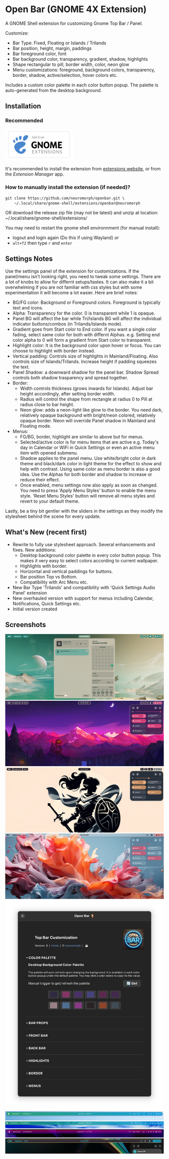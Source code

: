 
# Open Bar (GNOME 4X Extension)  


A GNOME Shell extension for customizing Gnome Top Bar / Panel.  

Customize:
- Bar Type: Fixed, Floating or Islands / Trilands
- Bar position, height, margin, paddings
- Bar foreground color, font
- Bar background color, transparency, gradient, shadow, highlights
- Shape rectangular to pill, border width, color, neon glow
- Menu customizations: foreground, background colors, transparency, border, shadow,  active/selection, hover colors
etc.

Includes a custom color palette in each color button popup. The palette is auto-generated from the desktop background.


## Installation

### Recommended

[<img alt="" height="100" src="https://raw.githubusercontent.com/andyholmes/gnome-shell-extensions-badge/master/get-it-on-ego.svg?sanitize=true">](https://extensions.gnome.org/extension/6580/open-bar/)

It's recommended to install the extension from
[extensions website](https://extensions.gnome.org/extension/6580/open-bar/), or from
the _Extension Manager_ app.


### How to manually install the extension (if needed)?

```
git clone https://github.com/neuromorph/openbar.git \
	~/.local/share/gnome-shell/extensions/openbar@neuromorph
```
OR download the release zip file (may not be latest) and unzip at location: ~/.local/share/gnome-shell/extensions/

You may need to restart the gnome shell environnment (for manual install):

- logout and login again (Do this if using Wayland) _or_
- `alt+f2` then type `r` and `enter` 

## Settings Notes
Use the settings panel of the extension for customizations. If the panel/menu isn't looking right, you need to tweak some settings. There are a lot of knobs to allow for differnt setups/tastes. It can also make it a bit overwhelming if you are not familiar with css styles but with some experimentation it will become a lot easier. Here are brief notes:
- BG/FG color: Background or Foreground colors. Foreground is typically text and icons.
- Alpha: Transparency for the color. 0 is transparent while 1 is opaque.
- Panel BG will affect the bar while Tri/Islands BG will affect the individual indicator buttons/combos (in Trilands/Islands mode).
- Gradient goes from Start color to End color. If you want a single color fading, select same color for both with differnt Alphas. e.g. Setting end color alpha to 0 will form a gradient from Start color to transparent.
- Highlight color: It is the background color upon hover or focus. You can choose to highlight with border instead.
- Vertical padding: Controls size of highlights in Mainland/Floating. Also controls size of Islands/Trilands. Increase height if padding squeezes the text.
- Panel Shadow: a downward shadow for the panel bar. Shadow Spread controls both shadow trasparency and spread together.
- Border: 
    - Width controls thickness (grows inwards for Islands). Adjust bar height accordingly, after setting border width.  
    - Radius will control the shape from rectangle at radius 0 to Pill at radius close to bar height. 
    - Neon glow: adds a neon-light like glow to the border. You need dark, relatively opaque background with bright/neon colored, relatively opaque border. Neon will override Panel shadow in Mainland and Floating mode.
 - Menus: 
    - FG/BG, border, highlight are similar to above but for menus.
    - Selected/active color is for menu items that are active e.g. Today's day in Calendar or WiFi in Quick Settings or even an active menu item with opened submenu. 
    - Shadow applies to the panel menu. Use white/bright color in dark theme and black/dark color in light theme for the effect to show and help with contrast. Using same color as menu border is also a good idea. Use the Alphas for both border and shadow to increase or reduce their effect.
    - Once enabled, menu settings now also apply as soon as changed. You need to press 'Apply Menu Styles' button to enable the menu style. 'Reset Menu Styles' button will remove all menu styles and revert to your default theme.

Lastly, be a tiny bit gentler with the sliders in the settings as they modify the stylesheet behind the scene for every update.

## What's New (recent first)
- Rewrite to fully use stylesheet approach. Several enhancements and fixes. New additions: 
    - Desktop background color palette in every color button popup. This makes it very easy to select colors according to current wallpaper.
    - Highlights with border.
    - Horizontal and vertical paddings for buttons.
    - Bar position Top vs Bottom.
    - Compatibility with Arc Menu etc.
- New Bar Type 'Trilands' and compatibility with 'Quick Settings Audio Panel' extension
- New overhauled version with support for menus including Calendar, Notifications, Quick Settings etc.
- Initial version created



## Screenshots

![Screenshot](screens/ego2.png)
![Screenshot](screens/github0.png)
![Screenshot](screens/github1.png)
![Screenshot](screens/github2.png)
![Screenshot](screens/github10.png)  
![Screenshot](screens/b1.png) 
![Screenshot](screens/b2.png)
![Screenshot](screens/b3.png)
![Screenshot](screens/b4.png)


